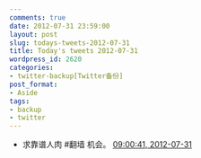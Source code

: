 ```yaml
---
comments: true
date: 2012-07-31 23:59:00
layout: post
slug: todays-tweets-2012-07-31
title: Today's tweets 2012-07-31
wordpress_id: 2620
categories:
- twitter-backup[Twitter备份]
post_format:
- Aside
tags:
- backup
- twitter
---
```





  * 求靠谱人肉 #翻墙 机会。 [09:00:41, 2012-07-31](http://twitter.com/gfrog/statuses/230105668328251393)




